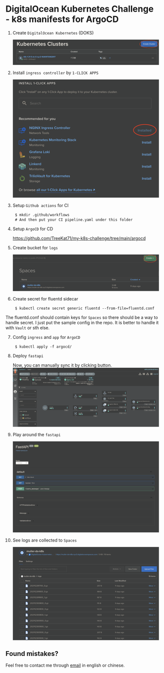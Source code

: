 # DigitalOcean Kubernetes Challenge - k8s manifests for ArgoCD

1. Create `DigitalOcean Kubernetes` (DOKS)

    ![image](asset/DOKS.png)

2. Install `ingress controller` by `1-CLICK APPS`

    ![image](asset/ingress-controller.png)

3. Setup `Github actions` for CI

        $ mkdir .github/workflows
        # And then put your CI pipeline.yaml under this folder

4. Setup `ArgoCD` for CD

    https://github.com/TreeKat71/my-k8s-challenge/tree/main/argocd

5. Create bucket for `logs`

    ![image](asset/space.png)

6. Create secret for fluentd sidecar

        $ kubectl create secret generic fluentd --from-file=fluentd.conf

The fluentd.conf should contain keys for `Spaces` so there should be a way to handle secret. I just put the sample config in the repo. It is better to handle it with `Vault` or sth else.

7. Config `ingress` and `app` for `ArgoCD`

        $ kubectl apply -f argocd/


8. Deploy `fastapi`

    Now, you can manually sync it by clicking button.
    ![image](asset/argocd.png)

9. Play around the `fastapi`

    ![image](asset/fastapi.png)

10. See logs are collected to `Spaces`

    ![image](asset/logs.png)



Found mistakes?
------------
Feel free to contact me through
[email](mailto:muller79924@gmail.com)
in english or chinese.

